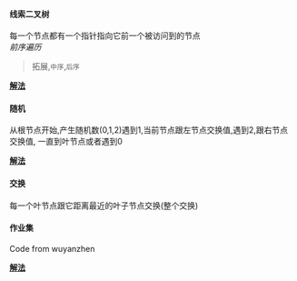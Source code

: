 
#### 线索二叉树  

每一个节点都有一个指针指向它前一个被访问到的节点  
*前序遍历*  
> 拓展,`中序`,`后序`  

[**解法**](./wangwei/ThreadedBinaryTree.java)  

#### 随机  

从根节点开始,产生随机数(0,1,2)遇到1,当前节点跟左节点交换值,遇到2,跟右节点交换值,
一直到叶节点或者遇到0  

[**解法**](./wangwei/RandomChange.java)  

#### 交换  

每一个叶节点跟它距离最近的叶子节点交换(整个交换)  

#### 作业集  
Code from wuyanzhen  

[**解法**](./wuyanzhen/Week11.java)  